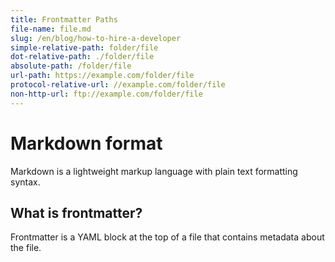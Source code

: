 ```yaml
---
title: Frontmatter Paths
file-name: file.md
slug: /en/blog/how-to-hire-a-developer
simple-relative-path: folder/file
dot-relative-path: ./folder/file
absolute-path: /folder/file
url-path: https://example.com/folder/file
protocol-relative-url: //example.com/folder/file
non-http-url: ftp://example.com/folder/file
---
```


# Markdown format

Markdown is a lightweight markup language with plain text formatting syntax.

## What is frontmatter?

Frontmatter is a YAML block at the top of a file that contains metadata about the file.
